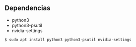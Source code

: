 ## Dependencias

- python3
- python3-psutil
- nvidia-settings

```console
$ sudo apt install python3 python3-psutil nvidia-settings
```
